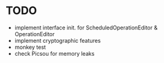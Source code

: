 # TODO

 - implement interface init. for ScheduledOperationEditor & OperationEditor
 - implement cryptographic features
 - monkey test
 - check Picsou for memory leaks
